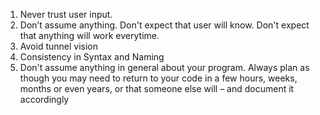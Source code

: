 1. Never trust user input.
2. Don’t assume anything. Don't expect that user will know. Don't expect that anything will work everytime.
3. Avoid tunnel vision
4. Consistency in Syntax and Naming
5. Don't assume anything in general about your program. Always plan as though you may need to return to your code in a few hours, weeks, months or even years, or that someone else will – and document it accordingly
